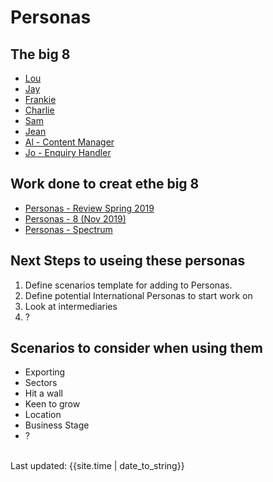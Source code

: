 # Personas

## The big 8
- [Lou](/files/Lou.PNG)
- [Jay](/files/Jay.PNG)
- [Frankie](/files/Frankie.PNG)
- [Charlie](/files/Charlie.PNG)
- [Sam](/files/Sam.PNG)
- [Jean](/files/Jean.PNG)
- [Al - Content Manager](/files/Al.PNG)
- [Jo - Enquiry Handler](/files/Jo.PNG)

## Work done to creat ethe big 8 
- [Personas - Review Spring 2019](/files/5personas.pdf)
- [Personas - 8 (Nov 2019)](/files/PersonasNov2019.pdf)
- [Personas - Spectrum](/files/spectrum.pdf)

## Next Steps to useing these personas
1.  Define scenarios template for adding to Personas.
2.  Define potential International Personas to start work on
3. Look at intermediaries
4. ?

## Scenarios to consider when using them
- Exporting
- Sectors
- Hit a wall
- Keen to grow
- Location
- Business Stage
- ? 

<br>
<div>Last updated: {{site.time | date_to_string}}</div>

